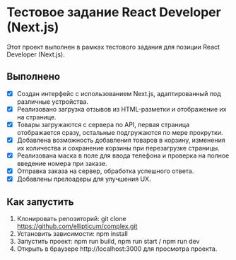 # Тестовое задание React Developer (Next.js)

Этот проект выполнен в рамках тестового задания для позиции React Developer (Next.js).

## Выполнено

- [x] Создан интерфейс с использованием Next.js, адаптированный под различные устройства.
- [x] Реализовано загрузка отзывов из HTML-разметки и отображение их на странице.
- [x] Товары загружаются с сервера по API, первая страница отображается сразу, остальные подгружаются по мере прокрутки.
- [x] Добавлена возможность добавления товаров в корзину, изменения их количества и сохранение корзины при перезагрузке страницы.
- [x] Реализована маска в поле для ввода телефона и проверка на полное введение номера при заказе.
- [x] Отправка заказа на сервер, обработка успешного ответа.
- [x] Добавлены прелоадеры для улучшения UX.

## Как запустить

1. Клонировать репозиторий: git clone https://github.com/ellipticum/complex.git
2. Установить зависимости: npm install
3. Запустить проект: npm run build, npm run start / npm run dev
4. Открыть в браузере http://localhost:3000 для просмотра проекта.


